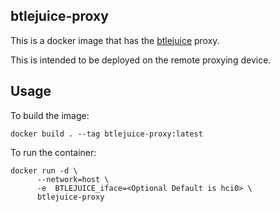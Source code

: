 ## btlejuice-proxy
This is a docker image that has the [btlejuice](https://github.com/DigitalSecurity/btlejuice) proxy.

This is intended to be deployed on the remote proxying device.

## Usage
To build the image:
```
docker build . --tag btlejuice-proxy:latest
```

To run the container:
```
docker run -d \
      --network=host \
      -e  BTLEJUICE_iface=<Optional Default is hci0> \
      btlejuice-proxy
```
